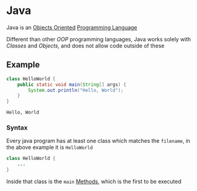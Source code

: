 # Java
Java is an [Objects Oriented](./Univesp_Objects-Oriented-Programming.md) [Programming Language](../CS50x/Week-1_C/CS50x_Programming-Language.md)  

Different than other *OOP* programming languages, Java works solely with *Classes* and *Objects*, and does not allow code outside of these

## Example
```java
class HelloWorld {
    public static void main(String[] args) {
        System.out.println("Hello, World");
    }    
}
```
```
Hello, World
```

### Syntax
Every java program has at least one class which matches the `filename`, in the above example it is `HelloWorld`
```java
class HelloWorld {
    ...
}
```

Inside that class is the `main` [Methods](./Univesp_Methods.md), which is the first to be executed